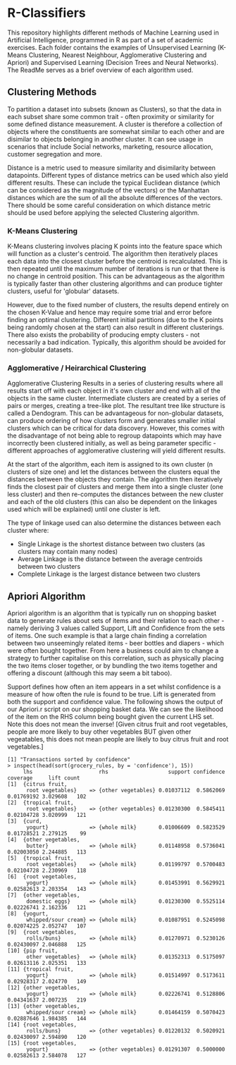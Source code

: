 # R-Classifiers

This repository highlights different methods of Machine Learning used in Artificial Intelligence, programmed in R as part of a set of academic exercises. Each folder contains the examples of Unsupervised Learning (K-Means Clustering, Nearest Neighbour, Agglomerative Clustering and Apriori) and Supervised Learning (Decision Trees and Neural Networks). The ReadMe serves as a brief overview of each algorithm used.

<h2> Clustering Methods </h2>
<p> To partition a dataset into subsets (known as Clusters), so that the data in each subset share some common trait - often proximity or similarity for some defined distance measurement. A cluster is therefore a collection of objects where the constituents are somewhat similar to each other and are disimilar to objects belonging in another cluster. It can see usage in scenarios that include Social networks, marketing, resource allocation, customer segregation and more. </p>

<p> Distance is a metric used to measure similarity and disimilarity between datapoints. Different types of distance metrics can be used which also yield different results. These can include the typical Euclidean distance (which can be considered as the magnitude of the vectors) or the Manhattan distances which are the sum of all the absolute differences of the vectors. There should be some careful consideration on which distance metric should be used before applying the selected Clustering algorithm. </p>

<h3>K-Means Clustering</h3>
<p> K-Means clustering involves placing K points into the feature space which will function as a cluster's centroid. The algorithm then iteratively places each data into the closest cluster before the centroid is recalculated. This is then repeated until the maximum number of iterations is run or that there is no change in centroid position. This can be advantageous as the algorithm is typically faster than other clustering algorithms and can produce tighter clusters, useful for 'globular' datasets. </p>

<p> However, due to the fixed number of clusters, the results depend entirely on the chosen K-Value and hence may require some trial and error before finding an optimal clustering. Different initial partitions (due to the K points being randomly chosen at the start) can also result in different clusterings. There also exists the probability of producing empty clusters - not necessarily a bad indication. Typically, this algorithm should be avoided for non-globular datasets.</p>

<h3> Agglomerative / Heirarchical Clustering </h3>
<p> Agglomerative Clustering Results in a series of clustering results where all results start off with each object in it's own cluster and end with all of the objects in the same cluster. Intermediate clusters are created by a series of pairs or merges, creating a tree-like plot. The resultant tree like structure is called a Dendogram. This can be advantageous for non-globular datasets, can produce ordering of how clusters form and generates smaller initial clusters which can be critical for data discovery. However, this comes with the disadvantage of not being able to regroup datapoints which may have incorrectly been clustered initially, as well as being parameter specific - different approaches of agglomerative clustering will yield different results. </p>

<p> At the start of the algorithm, each item is assigned to its own cluster (n clusters of size one) and let the distances between the clusters equal the distances between the objects they contain. The algorithm then iteratively finds the closest pair of clusters and merge them into a single cluster (one less cluster) and then re-computes the distances between the new cluster and each of the old clusters (this can also be dependent on the linkages used which will be explained) until one cluster is left. </p>

<p> The type of linkage used can also determine the distances between each cluster where: </p>
<ul>
     <li> Single Linkage is the shortest distance between two clusters (as clusters may contain many nodes) </li>
     <li> Average Linkage is the distance between the average centroids between two clusters</li>
     <li> Complete Linkage is the largest distance between two clusters</li>
</ul>

<h2> Apriori Algorithm </h2>
<p>Apriori algorithm is an algorithm that is typically run on shopping basket data to generate rules about sets of items and their relation to each other - namely deriving 3 values called Support, Lift and Confidence from the sets of items. One such example is that a large chain finding a correlation between two unseemingly related items - beer bottles and diapers - which were often bought together. From here a business could aim to change a strategy to further capitalise on this correlation, such as physically placing the two items closer together, or by bundling the two items together and offering a discount (although this may seem a bit taboo). </p>

<p> Support defines how often an item appears in a set whilst confidence is a measure of how often the rule is found to be true. Lift is generated from both the support and confidence value. The following shows the output of our Apriori.r script on our shopping basket data. We can see the likelihood of the item on the RHS column being bought given the current LHS set. Note this does not mean the inverse! [Given citrus fruit and root vegetables, people are more likely to buy other vegetables BUT given other vegeatables, this does not mean people are likely to buy citrus fruit and root vegetables.] </p>

```
[1] "Transactions sorted by confidence"
> inspect(head(sort(grocery_rules, by = 'confidence'), 15))
     lhs                     rhs                   support confidence   coverage     lift count
[1]  {citrus fruit,                                                                            
      root vegetables}    => {other vegetables} 0.01037112  0.5862069 0.01769192 3.029608   102
[2]  {tropical fruit,                                                                          
      root vegetables}    => {other vegetables} 0.01230300  0.5845411 0.02104728 3.020999   121
[3]  {curd,                                                                                    
      yogurt}             => {whole milk}       0.01006609  0.5823529 0.01728521 2.279125    99
[4]  {other vegetables,                                                                        
      butter}             => {whole milk}       0.01148958  0.5736041 0.02003050 2.244885   113
[5]  {tropical fruit,                                                                          
      root vegetables}    => {whole milk}       0.01199797  0.5700483 0.02104728 2.230969   118
[6]  {root vegetables,                                                                         
      yogurt}             => {whole milk}       0.01453991  0.5629921 0.02582613 2.203354   143
[7]  {other vegetables,                                                                        
      domestic eggs}      => {whole milk}       0.01230300  0.5525114 0.02226741 2.162336   121
[8]  {yogurt,                                                                                  
      whipped/sour cream} => {whole milk}       0.01087951  0.5245098 0.02074225 2.052747   107
[9]  {root vegetables,                                                                         
      rolls/buns}         => {whole milk}       0.01270971  0.5230126 0.02430097 2.046888   125
[10] {pip fruit,                                                                               
      other vegetables}   => {whole milk}       0.01352313  0.5175097 0.02613116 2.025351   133
[11] {tropical fruit,                                                                          
      yogurt}             => {whole milk}       0.01514997  0.5173611 0.02928317 2.024770   149
[12] {other vegetables,                                                                        
      yogurt}             => {whole milk}       0.02226741  0.5128806 0.04341637 2.007235   219
[13] {other vegetables,                                                                        
      whipped/sour cream} => {whole milk}       0.01464159  0.5070423 0.02887646 1.984385   144
[14] {root vegetables,                                                                         
      rolls/buns}         => {other vegetables} 0.01220132  0.5020921 0.02430097 2.594890   120
[15] {root vegetables,                                                                         
      yogurt}             => {other vegetables} 0.01291307  0.5000000 0.02582613 2.584078   127
```
